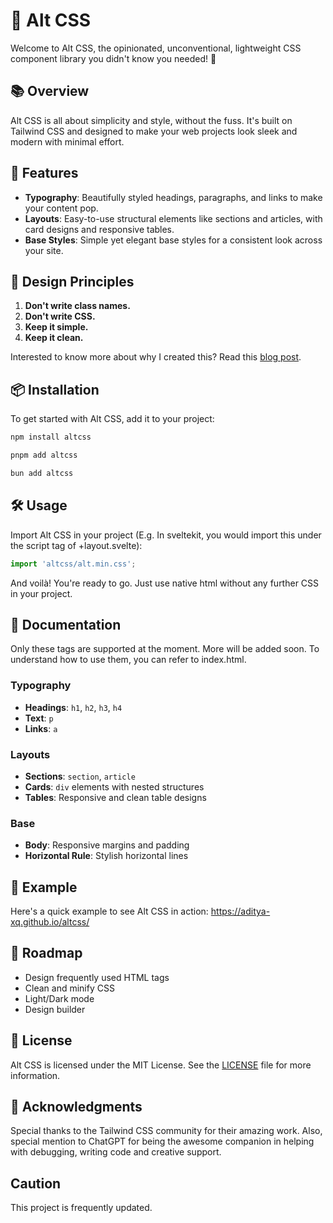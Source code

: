 # 🌈 Alt CSS
Welcome to Alt CSS, the opinionated, unconventional, lightweight CSS component library you didn't know you needed! 🎉

## 📚 Overview
Alt CSS is all about simplicity and style, without the fuss. It's built on Tailwind CSS and designed to make your web projects look sleek and modern with minimal effort. 

## 🚀 Features
- **Typography**: Beautifully styled headings, paragraphs, and links to make your content pop.
- **Layouts**: Easy-to-use structural elements like sections and articles, with card designs and responsive tables.
- **Base Styles**: Simple yet elegant base styles for a consistent look across your site.

## 🌟 Design Principles
1. **Don't write class names.**
2. **Don't write CSS.**
3. **Keep it simple.**
4. **Keep it clean.**

Interested to know more about why I created this? Read this [blog post](https://medium.com/p/8f8e11f4a875).

## 📦 Installation
To get started with Alt CSS, add it to your project:

```sh
npm install altcss
```
```sh
pnpm add altcss
```
```sh
bun add altcss
```

## 🛠 Usage

Import Alt CSS in your project (E.g. In sveltekit, you would import this under the script tag of +layout.svelte):

```ts
import 'altcss/alt.min.css';
```

And voilà! You're ready to go. Just use native html without any further CSS in your project.

## 📝 Documentation
Only these tags are supported at the moment. More will be added soon. To understand how to use them, you can refer to index.html.

### Typography
- **Headings**: `h1`, `h2`, `h3`, `h4`
- **Text**: `p`
- **Links**: `a`

### Layouts
- **Sections**: `section`, `article`
- **Cards**: `div` elements with nested structures
- **Tables**: Responsive and clean table designs

### Base
- **Body**: Responsive margins and padding
- **Horizontal Rule**: Stylish horizontal lines

## 📄 Example
Here's a quick example to see Alt CSS in action: https://aditya-xq.github.io/altcss/

## 🚧 Roadmap
- Design frequently used HTML tags
- Clean and minify CSS
- Light/Dark mode
- Design builder

## 📜 License
Alt CSS is licensed under the MIT License. See the [LICENSE](LICENSE) file for more information.

## 🎉 Acknowledgments
Special thanks to the Tailwind CSS community for their amazing work. Also, special mention to ChatGPT for being the awesome companion in helping with debugging, writing code and creative support.

## Caution
This project is frequently updated.

